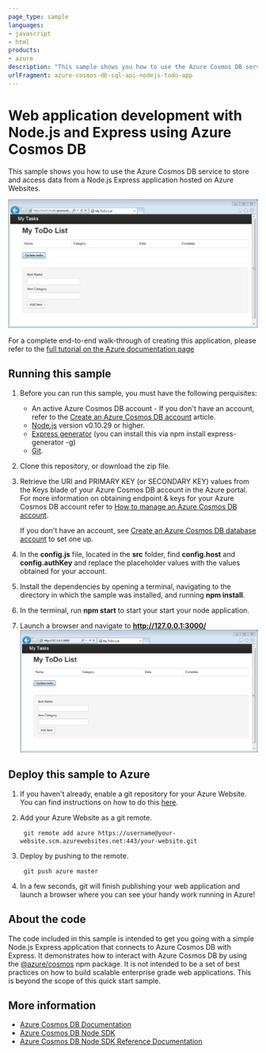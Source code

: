 ```yaml
---
page_type: sample
languages:
- javascript
- html
products:
- azure
description: "This sample shows you how to use the Azure Cosmos DB service to store and access data from a Node.js Express application hosted on Azure Websites."
urlFragment: azure-cosmos-db-sql-api-nodejs-todo-app
---
```


# Web application development with Node.js and Express using Azure Cosmos DB
This sample shows you how to use the Azure Cosmos DB service to store and access data from a Node.js Express application hosted on Azure Websites. 

![My ToDo List Node.js application](./media/image1.png)

For a complete end-to-end walk-through of creating this application, please refer to the [full tutorial on the Azure documentation page](https://docs.microsoft.com/azure/cosmos-db/sql-api-nodejs-application-preview)

## Running this sample
1. Before you can run this sample, you must have the following perquisites:
	- An active Azure Cosmos DB account - If you don't have an account, refer to the [Create an Azure Cosmos DB account](https://docs.microsoft.com/azure/cosmos-db/sql-api-nodejs-application#_Toc395637761) article.
	- [Node.js](https://nodejs.org/en/) version v0.10.29 or higher.
	- [Express generator](http://expressjs.com/starter/generator.html) (you can install this via npm install express-generator -g)
	- [Git](http://git-scm.com/).

2. Clone this repository, or download the zip file.

3. Retrieve the URI and PRIMARY KEY (or SECONDARY KEY) values from the Keys blade of your Azure Cosmos DB account in the Azure portal. For more information on obtaining endpoint & keys for your Azure Cosmos DB account refer to [How to manage an Azure Cosmos DB account](https://docs.microsoft.com/azure/cosmos-db/manage-account).

	If you don't have an account, see [Create an Azure Cosmos DB database account](https://docs.microsoft.com/azure/cosmos-db/sql-api-nodejs-application#_Toc395637761) to set one up.

4. In the **config.js** file, located in the **src** folder, find **config.host** and **config.authKey** and replace the placeholder values with the values obtained for your account.

5. Install the dependencies by opening a terminal, navigating to the directory in which the sample was installed, and running **npm install**. 

6. In the terminal, run **npm start** to start your start your node application. 

7. Launch a browser and navigate to **http://127.0.0.1:3000/**
![My ToDo List Node.js application](./media/run-1.png)

## Deploy this sample to Azure

1. If you haven't already, enable a git repository for your Azure Website. You can find instructions on how to do this [here](https://azure.microsoft.com/en-us/documentation/articles/web-sites-publish-source-control-git/#step4).

2. Add your Azure Website as a git remote.

		git remote add azure https://username@your-website.scm.azurewebsites.net:443/your-website.git

3. Deploy by pushing to the remote.

		git push azure master

4. In a few seconds, git will finish publishing your web application and launch a browser where you can see your handy work running in Azure!

## About the code
The code included in this sample is intended to get you going with a simple Node.js Express application that connects to Azure Cosmos DB with Express. It demonstrates how to interact with Azure Cosmos DB by using the [@azure/cosmos](https://www.npmjs.com/package/@azure/cosmos) npm package. It is not intended to be a set of best practices on how to build scalable enterprise grade web applications. This is beyond the scope of this quick start sample.

## More information

- [Azure Cosmos DB Documentation](https://docs.microsoft.com/azure/cosmos-db/)
- [Azure Cosmos DB Node SDK](https://docs.microsoft.com/azure/cosmos-db/sql-api-nodejs-application-preview)
- [Azure Cosmos DB Node SDK Reference Documentation](https://docs.microsoft.com/en-us/javascript/api/%40azure/cosmos/?view=azure-node-latest)
